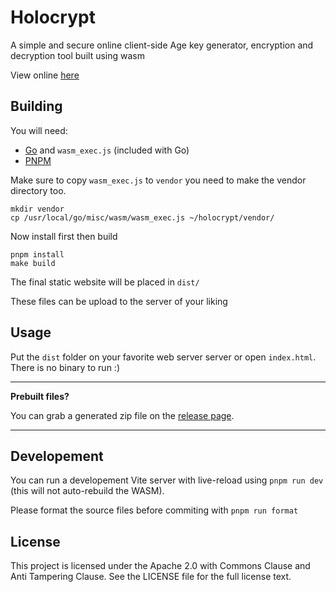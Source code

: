 # Holocrypt

A simple and secure online client-side Age key generator, encryption and decryption tool built using wasm

View online [here]()

## Building

You will need:

- [Go](https://go.dev/) and `wasm_exec.js` (included with Go)
- [PNPM](https://pnpm.io/)

Make sure to copy `wasm_exec.js` to `vendor` you need to make the vendor directory too.

```shell
mkdir vendor
cp /usr/local/go/misc/wasm/wasm_exec.js ~/holocrypt/vendor/
```
Now install first then build

```shell
pnpm install
make build
```

The final static website will be placed in `dist/`

These files can be upload to the server of your liking

## Usage

Put the `dist` folder on your favorite web server server or open `index.html`.
There is no binary to run :)

---

**Prebuilt files?**

You can grab a generated zip file on the [release page](https://github.com/MarinX/agewasm/releases).

---

## Developement

You can run a developement Vite server with live-reload using `pnpm run dev` (this will not auto-rebuild the WASM).

Please format the source files before commiting with `pnpm run format`

## License

This project is licensed under the Apache 2.0 with Commons Clause and Anti Tampering Clause. See the LICENSE file for the full license text.
